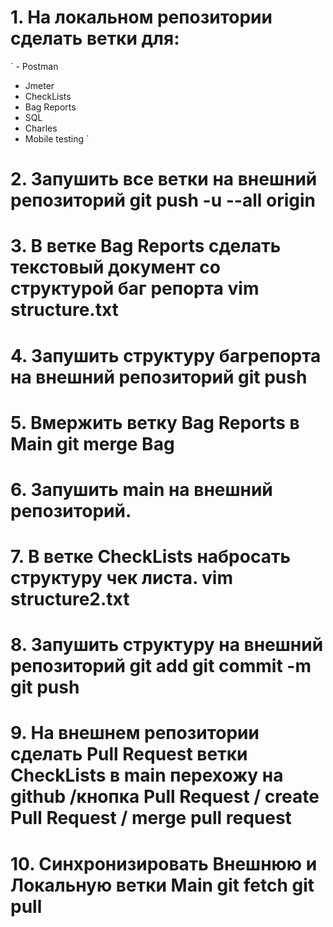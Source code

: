 # 1. На локальном репозитории сделать ветки для:
` - Postman
- Jmeter
- CheckLists
- Bag Reports
- SQL
- Charles
- Mobile testing `

# 2. Запушить все ветки на внешний репозиторий git push -u --all origin
# 3. В ветке Bag Reports сделать текстовый документ со структурой баг репорта vim structure.txt
# 4. Запушить структуру багрепорта на внешний репозиторий git push 
# 5. Вмержить ветку Bag Reports в Main git merge Bag
# 6. Запушить main на внешний репозиторий.
# 7. В ветке CheckLists набросать структуру чек листа. vim structure2.txt
# 8. Запушить структуру на внешний репозиторий git add git commit -m git push
# 9. На внешнем репозитории сделать Pull Request ветки CheckLists в main перехожу на github /кнопка Pull Request / create Pull Request  / merge pull request
# 10. Синхронизировать Внешнюю и Локальную ветки Main git fetch git pull
